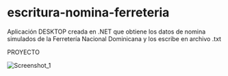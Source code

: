 # escritura-nomina-ferreteria
Aplicación DESKTOP creada en .NET que obtiene los datos de nomina simulados de la Ferretería Nacional Dominicana y los escribe en archivo .txt

PROYECTO

![Screenshot_1](https://user-images.githubusercontent.com/46830962/193378895-ca7baede-2496-4639-a44b-6945c8b05d5f.png)
